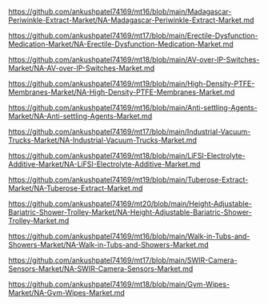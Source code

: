 <p><a href="https://github.com/ankushpatel74169/mt16/blob/main/Madagascar-Periwinkle-Extract-Market/NA-Madagascar-Periwinkle-Extract-Market.md">https://github.com/ankushpatel74169/mt16/blob/main/Madagascar-Periwinkle-Extract-Market/NA-Madagascar-Periwinkle-Extract-Market.md</a></p><p><a href="https://github.com/ankushpatel74169/mt17/blob/main/Erectile-Dysfunction-Medication-Market/NA-Erectile-Dysfunction-Medication-Market.md">https://github.com/ankushpatel74169/mt17/blob/main/Erectile-Dysfunction-Medication-Market/NA-Erectile-Dysfunction-Medication-Market.md</a></p><p><a href="https://github.com/ankushpatel74169/mt18/blob/main/AV-over-IP-Switches-Market/NA-AV-over-IP-Switches-Market.md">https://github.com/ankushpatel74169/mt18/blob/main/AV-over-IP-Switches-Market/NA-AV-over-IP-Switches-Market.md</a></p><p><a href="https://github.com/ankushpatel74169/mt19/blob/main/High-Density-PTFE-Membranes-Market/NA-High-Density-PTFE-Membranes-Market.md">https://github.com/ankushpatel74169/mt19/blob/main/High-Density-PTFE-Membranes-Market/NA-High-Density-PTFE-Membranes-Market.md</a></p><p><a href="https://github.com/ankushpatel74169/mt16/blob/main/Anti-settling-Agents-Market/NA-Anti-settling-Agents-Market.md">https://github.com/ankushpatel74169/mt16/blob/main/Anti-settling-Agents-Market/NA-Anti-settling-Agents-Market.md</a></p><p><a href="https://github.com/ankushpatel74169/mt17/blob/main/Industrial-Vacuum-Trucks-Market/NA-Industrial-Vacuum-Trucks-Market.md">https://github.com/ankushpatel74169/mt17/blob/main/Industrial-Vacuum-Trucks-Market/NA-Industrial-Vacuum-Trucks-Market.md</a></p><p><a href="https://github.com/ankushpatel74169/mt18/blob/main/LiFSI-Electrolyte-Additive-Market/NA-LiFSI-Electrolyte-Additive-Market.md">https://github.com/ankushpatel74169/mt18/blob/main/LiFSI-Electrolyte-Additive-Market/NA-LiFSI-Electrolyte-Additive-Market.md</a></p><p><a href="https://github.com/ankushpatel74169/mt19/blob/main/Tuberose-Extract-Market/NA-Tuberose-Extract-Market.md">https://github.com/ankushpatel74169/mt19/blob/main/Tuberose-Extract-Market/NA-Tuberose-Extract-Market.md</a></p><p><a href="https://github.com/ankushpatel74169/mt20/blob/main/Height-Adjustable-Bariatric-Shower-Trolley-Market/NA-Height-Adjustable-Bariatric-Shower-Trolley-Market.md">https://github.com/ankushpatel74169/mt20/blob/main/Height-Adjustable-Bariatric-Shower-Trolley-Market/NA-Height-Adjustable-Bariatric-Shower-Trolley-Market.md</a></p><p><a href="https://github.com/ankushpatel74169/mt16/blob/main/Walk-in-Tubs-and-Showers-Market/NA-Walk-in-Tubs-and-Showers-Market.md">https://github.com/ankushpatel74169/mt16/blob/main/Walk-in-Tubs-and-Showers-Market/NA-Walk-in-Tubs-and-Showers-Market.md</a></p><p><a href="https://github.com/ankushpatel74169/mt17/blob/main/SWIR-Camera-Sensors-Market/NA-SWIR-Camera-Sensors-Market.md">https://github.com/ankushpatel74169/mt17/blob/main/SWIR-Camera-Sensors-Market/NA-SWIR-Camera-Sensors-Market.md</a></p><p><a href="https://github.com/ankushpatel74169/mt18/blob/main/Gym-Wipes-Market/NA-Gym-Wipes-Market.md">https://github.com/ankushpatel74169/mt18/blob/main/Gym-Wipes-Market/NA-Gym-Wipes-Market.md</a></p>
